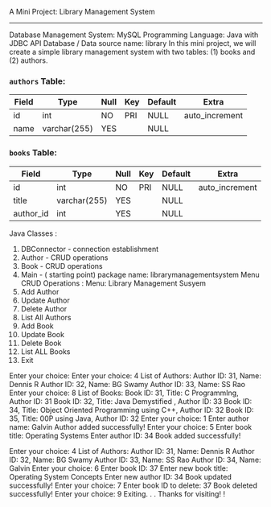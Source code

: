 A Mini Project: Library Management System
*********************
Database Management System: MySQL
Programming Language: Java with JDBC API
Database / Data source name: library
In this mini project, we will create a simple library management system with two tables:
(1) books and (2) authors.

### `authors` Table:
| Field | Type          | Null | Key  | Default | Extra          |
|-------|---------------|------|------|---------|----------------|
| id    | int           | NO   | PRI  | NULL    | auto_increment |
| name  | varchar(255)  | YES  |      | NULL    |                |

### `books` Table:
| Field     | Type          | Null | Key  | Default | Extra          |
|-----------|---------------|------|------|---------|----------------|
| id        | int           | NO   | PRI  | NULL    | auto_increment |
| title     | varchar(255)  | YES  |      | NULL    |                |
| author_id | int           | YES  |      | NULL    |                |


Java Classes :
1. DBConnector - connection establishment
2. Author - CRUD operations
3. Book - CRUD operations
4. Main - ( starting point)
package name: librarymanagementsystem
Menu CRUD Operations :
Menu: Library Management Susyem
1. Add Author
2. Update Author
3. Delete Author
4. List All Authors
5. Add Book
6. Update Book
7. Delete Book
8. List ALL Books
9. Exit
    
Enter your choice:
Enter your choice: 4
List of Authors:
Author ID: 31, Name: Dennis R
Author ID: 32, Name: BG Swamy
Author ID: 33, Name: SS Rao
Enter your choice: 8
List of Books:
Book ID: 31, Title: C ProgrammIng, Author ID: 31
Book ID: 32, Title: Java Demystified , Author ID: 33
Book ID: 34, Title: Object Oriented Programming using C++, Author ID: 32
Book ID: 35, Title: 00P using Java, Author ID: 32
Enter your choice: 1
Enter author name: Galvin
Author added successfully!
Enter your choice: 5
Enter book title: Operating Systems
Enter author ID: 34
Book added successfully!

Enter your choice: 4
List of Authors:
Author ID: 31, Name: Dennis R
Author ID: 32, Name: BG Swamy
Author ID: 33, Name: SS Rao
Author ID: 34, Name: Galvin
Enter your choice: 6
Enter book ID: 37
Enter new book title: Operating System Concepts
Enter new author ID: 34
Book updated successfully!
Enter your choice: 7
Enter book ID to delete: 37
Book deleted successfully!
Enter your choice: 9
Exiting. . .
Thanks for visiting! !

